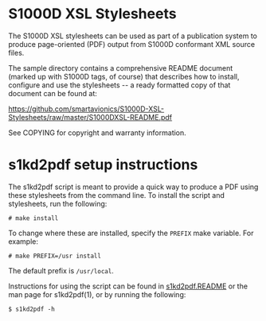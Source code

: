 # S1000D XSL Stylesheets

The S1000D XSL stylesheets can be used as part of a publication system to produce
page-oriented (PDF) output from S1000D conformant XML source files.

The sample directory contains a comprehensive README document (marked up with S1000D tags,
of course) that describes how to install, configure and use the stylesheets -- a ready 
formatted copy of that document can be found at:

https://github.com/smartavionics/S1000D-XSL-Stylesheets/raw/master/S1000DXSL-README.pdf

See COPYING for copyright and warranty information.

# s1kd2pdf setup instructions

The s1kd2pdf script is meant to provide a quick way to produce a PDF
using these stylesheets from the command line. To install the script
and stylesheets, run the following:

```
# make install
```

To change where these are installed, specify the `PREFIX` make variable. For example:

```
# make PREFIX=/usr install
```

The default prefix is `/usr/local`.

Instructions for using the script can be found in
[s1kd2pdf.README](s1kd2pdf.README) or the man page for s1kd2pdf(1),
or by running the following:

```
$ s1kd2pdf -h
```
